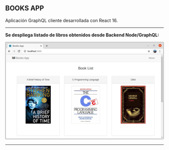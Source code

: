 BOOKS APP
---------------------------------------------------------------------------------

Aplicación GraphQL cliente desarrollada con React 16.

---------------------------------------------------------------------------------

**Se despliega listado de libros obtenidos desde Backend Node/GraphQL:**

![Screenshot Books](screenshots/react-graphql-booklist.png)

----------------------------------------------------------------------------------